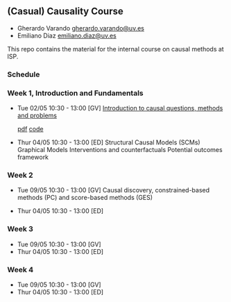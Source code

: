 ## (Casual) Causality Course

- Gherardo Varando <gherardo.varando@uv.es> 
- Emiliano Diaz <emiliano.diaz@uv.es> 

This repo contains the material for the 
internal course on causal methods at ISP. 


### Schedule

### Week 1, Introduction and Fundamentals

- Tue 02/05 10:30 - 13:00 [GV]
  [Introduction to causal questions, methods and problems](material/lesson01/)

  [pdf](material/lesson01/lesson01.pdf) 
  [code](material/lesson01/code)

- Thur 04/05 10:30 - 13:00 [ED] 
  Structural Causal Models (SCMs)
  Graphical Models
  Interventions and counterfactuals
  Potential outcomes framework

### Week 2 

- Tue 09/05 10:30 - 13:00 [GV]
  Causal discovery, constrained-based methods (PC) and score-based methods (GES)  

- Thur 04/05 10:30 - 13:00 [ED] 

### Week 3

- Tue 09/05 10:30 - 13:00 [GV]
- Thur 04/05 10:30 - 13:00 [ED] 

### Week 4

- Tue 09/05 10:30 - 13:00 [GV]
- Thur 04/05 10:30 - 13:00 [ED] 
 
